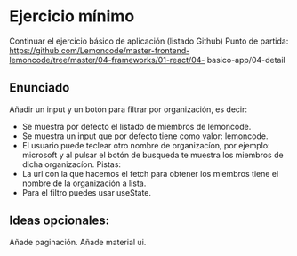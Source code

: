 # Ejercicio mínimo
Continuar el ejercicio básico de aplicación (listado Github)
Punto de partida:
https://github.com/Lemoncode/master-frontend-lemoncode/tree/master/04-frameworks/01-react/04-
basico-app/04-detail
## Enunciado
Añadir un input y un botón para filtrar por organización, es decir:
- Se muestra por defecto el listado de miembros de lemoncode.
- Se muestra un input que por defecto tiene como valor: lemoncode.
- El usuario puede teclear otro nombre de organizacíon, por ejemplo: microsoft y al pulsar el botón
de busqueda te muestra los miembros de dicha organizacíon.
Pistas:
- La url con la que hacemos el fetch para obtener los miembros tiene el nombre de la organización a
lista.
- Para el filtro puedes usar useState.
## Ideas opcionales:
Añade paginación.
Añade material ui.








